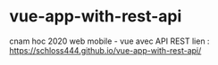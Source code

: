 # vue-app-with-rest-api
cnam hoc 2020 web mobile - vue avec API REST
lien : https://schloss444.github.io/vue-app-with-rest-api/

